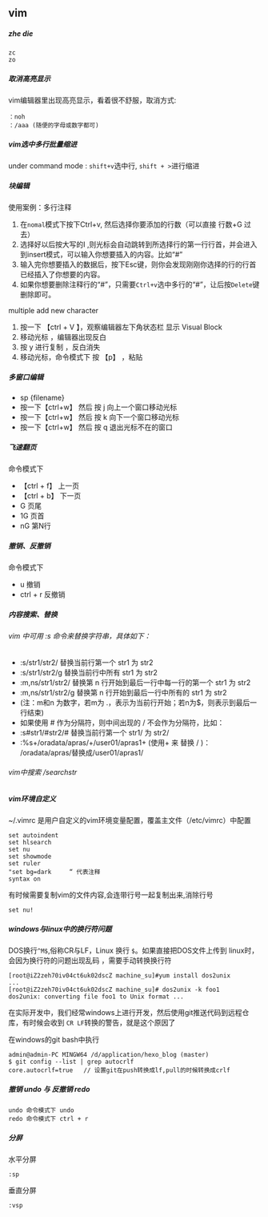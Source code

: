 ## vim 

##### zhe die

    zc
    zo

##### 取消高亮显示

vim编辑器里出现高亮显示，看着很不舒服，取消方式:

    ：noh
    ：/aaa (随便的字母或数字都可)

##### vim选中多行批量缩进

under command mode : `shift+v`选中行, `shift + >`进行缩进

##### 块编辑

使用案例：多行注释

 1. 在`nomal`模式下按下Ctrl+v, 然后选择你要添加的行数（可以直接 行数+G 过去）
 1. 选择好以后按大写的I ,则光标会自动跳转到所选择行的第一行行首，并会进入到insert模式，可以输入你想要插入的内容。比如“#”
 1. 输入完你想要插入的数据后，按下Esc键，则你会发现刚刚你选择的行的行首已经插入了你想要的内容。
 1. 如果你想要删除注释行的“#”，只需要`Ctrl+v`选中多行的“#”，让后按`Delete`键删除即可。

multiple add new character
 
 1. 按一下 【ctrl + V 】，观察编辑器左下角状态栏 显示 Visual Block
 1. 移动光标 ，编辑器出现反白
 1. 按 y 进行复制 ，反白消失
 1. 移动光标，命令模式下 按 【p】 ，粘贴


##### 多窗口编辑

- sp {filename}
- 按一下【ctrl+w】 然后 按 j 向上一个窗口移动光标
- 按一下【ctrl+w】 然后 按 k 向下一个窗口移动光标
- 按一下【ctrl+w】 然后 按 q 退出光标不在的窗口

##### 飞速翻页

命令模式下

- 【ctrl + f】  上一页
- 【ctrl + b】  下一页
-  G            页尾
-  1G           页首
-  nG           第N行

##### 撤销、反撤销

命令模式下

- u 撤销
- ctrl + r 反撤销

##### 内容搜索、替换

###### vim 中可用 :s 命令来替换字符串，具体如下：

- :s/str1/str2/ 替换当前行第一个 str1 为 str2
- :s/str1/str2/g 替换当前行中所有 str1 为 str2
- :m,ns/str1/str2/ 替换第 n 行开始到最后一行中每一行的第一个 str1 为 str2
- :m,ns/str1/str2/g 替换第 n 行开始到最后一行中所有的 str1 为 str2
- (注：m和n 为数字，若m为 .，表示为当前行开始；若n为$，则表示到最后一行结束)
- 如果使用 # 作为分隔符，则中间出现的 / 不会作为分隔符，比如：
- :s#str1/#str2/# 替换当前行第一个 str1/ 为 str2/
- :%s+/oradata/apras/+/user01/apras1+ (使用+ 来 替换 / )： /oradata/apras/替换成/user01/apras1/

###### vim中搜索 /searchstr

##### vim环境自定义

~/.vimrc 是用户自定义的vim环境变量配置，覆盖主文件（/etc/vimrc）中配置

	set autoindent
	set hlsearch
	set nu
	set showmode
	set ruler
	"set bg=dark     “ 代表注释
	syntax on

有时候需要复制vim的文件内容,会连带行号一起复制出来,消除行号

	set nu!

##### windows与linux中的换行符问题

DOS换行`^M$`,俗称CR与LF，Linux 换行 `$`。如果直接把DOS文件上传到 linux时，会因为换行符的问题出现乱码 ，需要手动转换换行符

	[root@iZ2zeh70iv04ct6uk02dscZ machine_su]#yum install dos2unix
	...
	[root@iZ2zeh70iv04ct6uk02dscZ machine_su]# dos2unix -k foo1
	dos2unix: converting file foo1 to Unix format ...

在实际开发中，我们经常windows上进行开发，然后使用git推送代码到远程仓库，有时候会收到 `CR LF`转换的警告，就是这个原因了

在windows的git bash中执行

	admin@admin-PC MINGW64 /d/application/hexo_blog (master)
	$ git config --list | grep autocrlf
	core.autocrlf=true   // 设置git在push转换成lf,pull的时候转换成crlf

##### 撤销 undo 与 反撤销 redo

    undo 命令模式下 undo
    redo 命令模式下 ctrl + r

##### 分屏

水平分屏   
    
    :sp

垂直分屏

    :vsp
